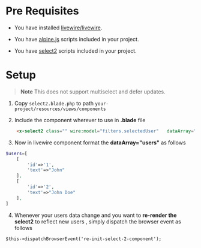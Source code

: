 # Pre Requisites
* You have installed [livewire/livewire](https://github.com/livewire/livewire).
* You have [alpine.js](https://alpinejs.dev/) scripts included in your project.

* You have [select2](https://select2.org/) scripts included in your project.

# Setup
> **Note**
> This does not support multiselect and defer updates.

1. Copy `select2.blade.php` to path `your-project/resources/views/components`

2. Include the component wherever to use in **.blade** file

```html
    <x-select2 class="" wire:model="filters.selectedUser"   dataArray="users" id="select_user"/>
```

3. Now in livewire component format the **dataArray="users"** as follows

```php
$users=[
    [
        'id'=>'1',
        'text'=>"John"
    ],
    [
        'id'=>'2',
        'text'=>"John Doe"
    ],
]
```

4. Whenever your users data change and you want to **re-render the select2** to reflect new users , simply dispatch the browser event as follows

```phps
$this->dispatchBrowserEvent('re-init-select-2-component');
```